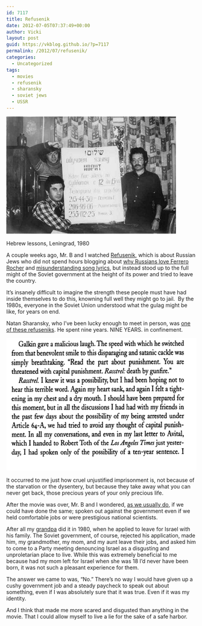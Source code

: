 ```yaml
---
id: 7117
title: Refusenik
date: 2012-07-05T07:37:49+00:00
author: Vicki
layout: post
guid: https://vkblog.github.io/?p=7117
permalink: /2012/07/refusenik/
categories:
  - Uncategorized
tags:
  - movies
  - refusenik
  - sharansky
  - soviet jews
  - USSR
---
```

<div id="attachment_7118" style="width: 460px" class="wp-caption aligncenter">
  <a href="https://raw.githubusercontent.com/vkblog/vkblog.github.io/master/public/img/2012/07/5-1980-Hebrew-lessons-Larg.jpg"><img class="size-full wp-image-7118" title="5-1980-Hebrew-lessons-(Larg" src="https://raw.githubusercontent.com/vkblog/vkblog.github.io/master/public/img/2012/07/5-1980-Hebrew-lessons-Larg.jpg" alt="" width="450" height="311" /></a>
  
  <p class="wp-caption-text">
    Hebrew lessons, Leningrad, 1980
  </p>
</div>

A couple weeks ago, Mr. B and I watched <a href="http://refusenikmovie.com/" target="_blank">Refusenik</a>, which is about Russian Jews who did not spend hours blogging about <a href="https://vkblog.github.io/2012/01/why-do-russians-love-ferrero-rocher/" target="_blank">why Russians love Ferrero Rocher</a> and <a href="https://vkblog.github.io/2012/01/how-i-misinterpret-russian-song-lyrics/" target="_blank">misunderstanding song lyrics</a>, but instead stood up to the full might of the Soviet government at the height of its power and tried to leave the country.



It&#8217;s insanely difficult to imagine the strength these people must have had inside themselves to do this, knowning full well they might go to jail.  By the 1980s, everyone in the Soviet Union understood what the gulag might be like, for years on end.

Natan Sharansky, who I&#8217;ve been lucky enough to meet in person, was <a href="http://books.google.com/books?id=NkmiAORCE5wC&pg=PA18&lpg=PA18&dq=fear+no+evil+quotes+sharansky&source=bl&ots=a_9Frkqtiw&sig=hBIHM93N5lFxbQAS00cU7kN-A1U&hl=en&sa=X&ei=5Xj1T9r4GMW_6AGcvZHLBg&ved=0CFAQ6AEwAA#v=onepage&q=fear%20no%20evil%20quotes%20sharansky&f=false" target="_blank">one of these refuseniks</a>. He spent nine years. NINE YEARS. in confinement.

[<img class="aligncenter size-full wp-image-7120" title="Screen shot 2012-07-05 at 7.23.37 AM" src="https://raw.githubusercontent.com/vkblog/vkblog.github.io/master/public/img/2012/07/Screen-shot-2012-07-05-at-7.23.37-AM.png" alt="" width="601" height="351" />](https://raw.githubusercontent.com/vkblog/vkblog.github.io/master/public/img/2012/07/Screen-shot-2012-07-05-at-7.23.37-AM.png)

It occurred to me just how cruel unjustified imprisonment is, not because of the starvation or the dysentery, but because they take away what you can never get back, those precious years of your only precious life.

After the movie was over, Mr. B and I wondered, <a href="https://vkblog.github.io/2012/05/mr-b-and-i-are-prepared-for-anything-anything-being-either-pogroms-or-the-siege-of-leningrad/" target="_blank">as we usually do</a>, if we could have done the same; spoken out against the government even if we held comfortable jobs or were prestigious national scientists.

After all my <a href="https://vkblog.github.io/2011/10/a-guide-to-trolling-jewish-organizations-featuring-my-grandfather/" target="_blank">grandpa</a> did it in 1980, when he applied to leave for Israel with his family. The Soviet government, of course, rejected his application, made him, my grandmother, my mom, and my aunt leave their jobs, and asked him to come to a Party meeting denouncing Israel as a disgusting and unproletarian place to live. While this was extremely beneficial to me because had my mom left for Israel when she was 18 I&#8217;d never have been born, it was not such a pleasant experience for them.

The answer we came to was, &#8220;No.&#8221; There&#8217;s no way I would have given up a cushy government job and a steady paycheck to speak out about something, even if I was absolutely sure that it was true. Even if it was my identity.

And I think that made me more scared and disgusted than anything in the movie. That I could allow myself to live a lie for the sake of a safe harbor.

&nbsp;